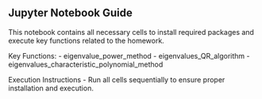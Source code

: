 ## Jupyter Notebook Guide

This notebook contains all necessary cells to install required packages and execute key functions related to the homework.

Key Functions:
	-	eigenvalue\_power\_method
	-	eigenvalues\_QR\_algorithm
	-	eigenvalues\_characteristic\_polynomial\_method

Execution Instructions
	-	Run all cells sequentially to ensure proper installation and execution.
